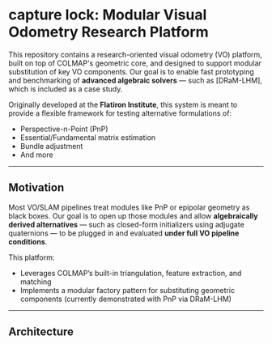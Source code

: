 # capture lock: Modular Visual Odometry Research Platform

This repository contains a research-oriented visual odometry (VO) platform, built on top of COLMAP's geometric core, and designed to support modular substitution of key VO components. Our goal is to enable fast prototyping and benchmarking of **advanced algebraic solvers** — such as [DRaM-LHM], which is included as a case study.

Originally developed at the **Flatiron Institute**, this system is meant to provide a flexible framework for testing alternative formulations of:
- Perspective-n-Point (PnP)
- Essential/Fundamental matrix estimation
- Bundle adjustment
- And more

---

## Motivation

Most VO/SLAM pipelines treat modules like PnP or epipolar geometry as black boxes. Our goal is to open up those modules and allow **algebraically derived alternatives** — such as closed-form initializers using adjugate quaternions — to be plugged in and evaluated **under full VO pipeline conditions**.

This platform:
- Leverages COLMAP’s built-in triangulation, feature extraction, and matching
- Implements a modular factory pattern for substituting geometric components (currently demonstrated with PnP via DRaM-LHM)

---

## Architecture




